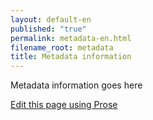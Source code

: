 ```yaml
---
layout: default-en
published: "true"
permalink: metadata-en.html
filename_root: metadata
title: Metadata information
---
```


Metadata information goes here

[Edit this page using Prose](http://http://prose.io/#ogpl/ogpl.github.io/edit/master/best_practices/metadata.md "Edit")
